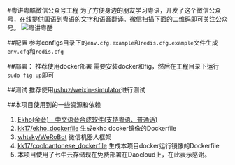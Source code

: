 #粤讲粤酷微信公众号工程
为了方便身边的朋友学习粤语，开发了这个微信公众号，在线提供国语到粤语的文字和语音翻译。微信扫描下面的二维码即可关注公众号。
![粤讲粤酷](http://7sbpek.com1.z0.glb.clouddn.com/img/qrcode.jpg)


##配置
参考configs目录下的`env.cfg.example`和`redis.cfg.example`文件生成`env.cfg`和`redis.cfg`

##部署：
推荐使用docker部署
需要安装docker和fig，然后在工程目录下运行`sudo fig up`即可

##测试
推荐使用[ushuz/weixin-simulator](https://github.com/ushuz/weixin-simulator)进行测试

##本项目使用到的一些资源和依赖
1. [Ekho(余音) - 中文语音合成软件(支持粤语、普通话)](http://www.eguidedog.net/cn/ekho_cn.php)
2. [kk17/ekho_dockerfile](https://github.com/kk17/ekho_dockerfile) 生成ekho docker镜像的Dockerfile
3. [whtsky/WeRoBot](https://github.com/whtsky/WeRoBot) 微信机器人框架
4. [kk17/coolcantonese_dockerfile](https://github.com/kk17/coolcantonese_dockerfile) 生成本项目docker运行镜像的Dockerfile
5. 本项目使用了七牛云存储现在免费部署在Daocloud上，在此表示感谢。



